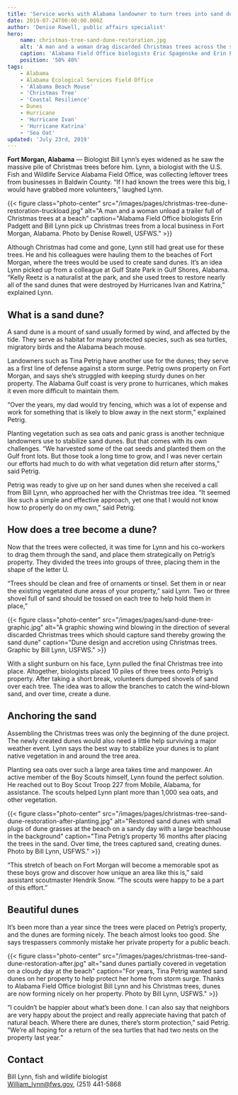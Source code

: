```yaml
---
title: 'Service works with Alabama landowner to turn trees into sand dunes on the Gulf Coast'
date: 2019-07-24T00:00:00.000Z
author: 'Denise Rowell, public affairs specialist'
hero:
    name: christmas-tree-sand-dune-restoration.jpg
    alt: 'A man and a woman drag discarded Christmas trees across the sand on a beach'
    caption: 'Alabama Field Office biologists Eric Spagenske and Erin Padgett drag Christmas trees through a stretch of beach in Fort Morgan, Alabama. Photo by Denise Rowell, USFWS.'
    position: '50% 40%'
tags:
    - Alabama
    - Alabama Ecological Services Field Office
    - 'Alabama Beach Mouse'
    - 'Christmas Tree'
    - 'Coastal Resilience'
    - Dunes
    - Hurricane
    - 'Hurricane Ivan'
    - 'Hurricane Katrina'
    - 'Sea Oat'
updated: 'July 23rd, 2019'
---
```


**Fort Morgan, Alabama** &mdash; Biologist Bill Lynn’s eyes widened as he saw the massive pile of Christmas trees before him.  Lynn, a biologist with the U.S. Fish and Wildlife Service Alabama Field Office, was collecting leftover trees from businesses in Baldwin County.  “If I had known the trees were this big, I would have grabbed more volunteers,” laughed Lynn.

{{< figure class="photo-center" src="/images/pages/christmas-tree-dune-restoration-truckload.jpg" alt="A man and a woman unload a trailer full of Christmas trees at a beach" caption="Alabama Field Office biologists Erin Padgett and Bill Lynn pick up Christmas trees from a local business in Fort Morgan, Alabama. Photo by Denise Rowell, USFWS." >}}

Although Christmas had come and gone, Lynn still had great use for these trees.  He and his colleagues were hauling them to the beaches of Fort Morgan, where the trees would be used to create sand dunes.  It’s an idea Lynn picked up from a colleague at Gulf State Park in Gulf Shores, Alabama.  “Kelly Reetz is a naturalist at the park, and she used trees to restore nearly all of the sand dunes that were destroyed by Hurricanes Ivan and Katrina,” explained Lynn.

## What is a sand dune?

A sand dune is a mount of sand usually formed by wind, and affected by the tide.  They serve as habitat for many protected species, such as sea turtles, migratory birds and the Alabama beach mouse.

Landowners such as Tina Petrig have another use for the dunes; they serve as a first line of defense against a storm surge.  Petrig owns property on Fort Morgan, and says she’s struggled with keeping sturdy dunes on her property.  The Alabama Gulf coast is very prone to hurricanes, which makes it even more difficult to maintain them.

“Over the years, my dad would try fencing, which was a lot of expense and work for something that is likely to blow away in the next storm,” explained Petrig.

Planting vegetation such as sea oats and panic grass is another technique landowners use to stabilize sand dunes.  But that comes with its own challenges. “We harvested some of the oat seeds and planted them on the Gulf front lots.  But those took a long time to grow, and I was never certain our efforts had much to do with what vegetation did return after storms,” said Petrig.

Petrig was ready to give up on her sand dunes when she received a call from Bill Lynn, who approached her with the Christmas tree idea. “It seemed like such a simple and effective approach, yet one that I would not know how to properly do on my own,” said Petrig.

## How does a tree become a dune?

Now that the trees were collected, it was time for Lynn and his co-workers to drag them through the sand, and place them strategically on Petrig’s property.  They divided the trees into groups of three, placing them in the shape of the letter U.

“Trees should be clean and free of ornaments or tinsel.  Set them in or near the existing vegetated dune areas of your property,” said Lynn.  Two or three shovel full of sand should be tossed on each tree to help hold them in place,”

{{< figure class="photo-center" src="/images/pages/sand-dune-tree-graphic.jpg" alt="A graphic showing wind blowing in the direction of several discarded Christmas trees which should capture sand thereby growing the sand dune" caption="Dune design and accretion using Christmas trees. Graphic by Bill Lynn, USFWS." >}}

With a slight sunburn on his face, Lynn pulled the final Christmas tree into place.  Altogether, biologists placed 10 piles of three trees onto Petrig’s property.  After taking a short break, volunteers dumped shovels of sand over each tree.   The idea was to allow the branches to catch the wind-blown sand, and over time, create a dune.

## Anchoring the sand

Assembling the Christmas trees was only the beginning of the dune project.  The newly created dunes would also need a little help surviving a major weather event. Lynn says the best way to stabilize your dunes is to plant native vegetation in and around the tree area.

Planting sea oats over such a large area takes time and manpower.  An active member of the Boy Scouts himself, Lynn found the perfect solution.  He reached out to Boy Scout Troop 227 from Mobile, Alabama, for assistance.  The scouts helped Lynn plant more than 1,000 sea oats, and other vegetation.

{{< figure class="photo-center" src="/images/pages/christmas-tree-sand-dune-restoration-after-planting.jpg" alt="Restored sand dunes with small plugs of dune grasses at the beach on a sandy day with a large beachhouse in the background" caption="Tina Petrig’s property 16 months after placing the trees in the sand.  Over time, the trees captured sand, creating dunes. Photo by Bill Lynn, USFWS." >}}

“This stretch of beach on Fort Morgan will become a memorable spot as these boys grow and discover how unique an area like this is,” said assistant scoutmaster Hendrik Snow.  “The scouts were happy to be a part of this effort.”

## Beautiful dunes

It’s been more than a year since the trees were placed on Petrig’s property, and the dunes are forming nicely.  The beach almost looks too good.  She says trespassers commonly mistake her private property for a public beach.

{{< figure class="photo-center" src="/images/pages/christmas-tree-sand-dune-restoration-after.jpg" alt="sand dunes partially covered in vegetation on a cloudy day at the beach" caption="For years, Tina Petrig wanted sand dunes on her property to help protect her home from storm surge.  Thanks to Alabama Field Office biologist Bill Lynn and his Christmas trees, dunes are now forming nicely on her property. Photo by Bill Lynn, USFWS." >}}

“I couldn’t be happier about what’s been done.  I can also say that neighbors are very happy about the project and really appreciate having that patch of natural beach.  Where there are dunes, there’s storm protection,” said Petrig.  “We’re all hoping for a return of the sea turtles that had two nests on the property last year.”

## Contact

Bill Lynn, fish and wildlife biologist  
[William_lynn@fws.gov](mailto:William_lynn@fws.gov), (251) 441-5868
